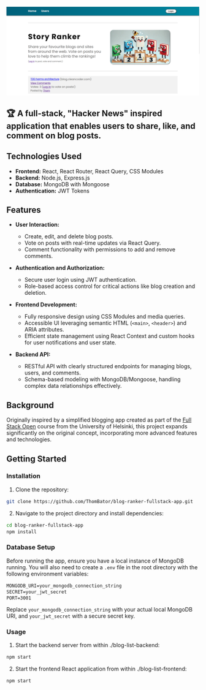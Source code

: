![Story Ranker Screenshot](./story-ranker-screenshot.png)

## 🏆 A full-stack, "Hacker News" inspired application that enables users to share, like, and comment on blog posts.

## Technologies Used

- **Frontend:** React, React Router, React Query, CSS Modules
- **Backend:** Node.js, Express.js
- **Database:** MongoDB with Mongoose
- **Authentication:** JWT Tokens

## Features

- **User Interaction:**

  - Create, edit, and delete blog posts.
  - Vote on posts with real-time updates via React Query.
  - Comment functionality with permissions to add and remove comments.

- **Authentication and Authorization:**

  - Secure user login using JWT authentication.
  - Role-based access control for critical actions like blog creation and deletion.

- **Frontend Development:**

  - Fully responsive design using CSS Modules and media queries.
  - Accessible UI leveraging semantic HTML (`<main>`, `<header>`) and ARIA attributes.
  - Efficient state management using React Context and custom hooks for user notifications and user state.

- **Backend API:**
  - RESTful API with clearly structured endpoints for managing blogs, users, and comments.
  - Schema-based modeling with MongoDB/Mongoose, handling complex data relationships effectively.

## Background

Originally inspired by a simplified blogging app created as part of the [Full Stack Open](https://fullstackopen.com/en/) course from the University of Helsinki, this project expands significantly on the original concept, incorporating more advanced features and technologies.

## Getting Started

### Installation

1. Clone the repository:

```bash
git clone https://github.com/ThomBator/blog-ranker-fullstack-app.git
```

2. Navigate to the project directory and install dependencies:

```bash
cd blog-ranker-fullstack-app
npm install
```

### Database Setup

Before running the app, ensure you have a local instance of MongoDB running. You will also need to create a `.env` file in the root directory with the following environment variables:

```env
MONGODB_URI=your_mongodb_connection_string
SECRET=your_jwt_secret
PORT=3001
```

Replace `your_mongodb_connection_string` with your actual local MongoDB URI, and `your_jwt_secret` with a secure secret key.

### Usage

1. Start the backend server from within ./blog-list-backend:

```bash
npm start
```

2. Start the frontend React application from within ./blog-list-frontend:

```bash
npm start



```
